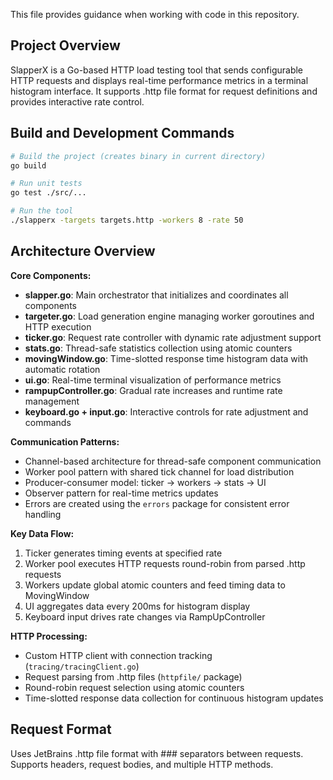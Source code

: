 This file provides guidance when working with code in this repository.

## Project Overview

SlapperX is a Go-based HTTP load testing tool that sends configurable HTTP requests and displays real-time performance metrics in a terminal histogram interface. It supports .http file format for request definitions and provides interactive rate control.

## Build and Development Commands

```bash
# Build the project (creates binary in current directory)
go build

# Run unit tests
go test ./src/...

# Run the tool
./slapperx -targets targets.http -workers 8 -rate 50

```

## Architecture Overview

**Core Components:**
- **slapper.go**: Main orchestrator that initializes and coordinates all components
- **targeter.go**: Load generation engine managing worker goroutines and HTTP execution
- **ticker.go**: Request rate controller with dynamic rate adjustment support
- **stats.go**: Thread-safe statistics collection using atomic counters
- **movingWindow.go**: Time-slotted response time histogram data with automatic rotation
- **ui.go**: Real-time terminal visualization of performance metrics
- **rampupController.go**: Gradual rate increases and runtime rate management
- **keyboard.go + input.go**: Interactive controls for rate adjustment and commands

**Communication Patterns:**
- Channel-based architecture for thread-safe component communication
- Worker pool pattern with shared tick channel for load distribution
- Producer-consumer model: ticker → workers → stats → UI
- Observer pattern for real-time metrics updates
- Errors are created using the `errors` package for consistent error handling

**Key Data Flow:**
1. Ticker generates timing events at specified rate
2. Worker pool executes HTTP requests round-robin from parsed .http requests
3. Workers update global atomic counters and feed timing data to MovingWindow
4. UI aggregates data every 200ms for histogram display
5. Keyboard input drives rate changes via RampUpController

**HTTP Processing:**
- Custom HTTP client with connection tracking (`tracing/tracingClient.go`)
- Request parsing from .http files (`httpfile/` package)
- Round-robin request selection using atomic counters
- Time-slotted response data collection for continuous histogram updates

## Request Format

Uses JetBrains .http file format with ### separators between requests. Supports headers, request bodies, and multiple HTTP methods.